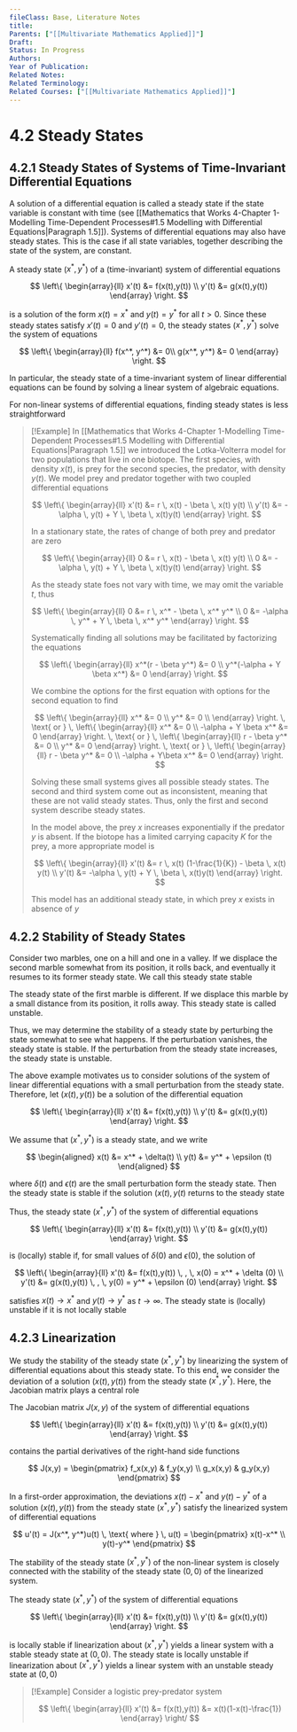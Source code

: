 ```yaml
---
fileClass: Base, Literature Notes
title: 
Parents: ["[[Multivariate Mathematics Applied]]"]
Draft: 
Status: In Progress
Authors: 
Year of Publication: 
Related Notes: 
Related Terminology: 
Related Courses: ["[[Multivariate Mathematics Applied]]"]
---
```

# 4.2 Steady States
## 4.2.1 Steady States of Systems of Time-Invariant Differential Equations
A solution of a differential equation is called a steady state if the state variable is constant with time (see [[Mathematics that Works 4-Chapter 1-Modelling Time-Dependent Processes#1.5 Modelling with Differential Equations|Paragraph 1.5]]). Systems of differential equations may also have steady states. This is the case if all state variables, together describing the state of the system, are constant. 

A steady state ($x^*, y^*$) of a (time-invariant) system of differential equations

$$
\left\{
\begin{array}{ll}
x'(t) &= f(x(t),y(t)) \\
y'(t) &= g(x(t),y(t))
\end{array}
\right.
$$

is a solution of the form $x(t)=x^*$ and $y(t)=y^*$ for all $t \gt 0$. Since these steady states satisfy $x'(t)=0$ and $y'(t)=0$, the steady states ($x^*, y^*$) solve the system of equations

$$
\left\{
\begin{array}{ll}
f(x^*, y^*) &= 0\\
g(x^*, y^*) &= 0
\end{array}
\right.
$$

In particular, the steady state of a time-invariant system of linear differential equations can be found by solving a linear system of algebraic equations.

For non-linear systems of differential equations, finding steady states is less straightforward

>[!Example]
>In [[Mathematics that Works 4-Chapter 1-Modelling Time-Dependent Processes#1.5 Modelling with Differential Equations|Paragraph 1.5]] we introduced the Lotka-Volterra model for two populations that live in one biotope. The first species, with density $x(t)$, is prey for the second species, the predator, with density $y(t)$. We model prey and predator together with two coupled differential equations
>
>$$
>\left\{
>\begin{array}{ll}
>x'(t) &= r \, x(t) - \beta \, x(t) y(t) \\
>y'(t) &= -\alpha \, y(t) + Y \, \beta \, x(t)y(t)
>\end{array}
>\right.
>$$
>
>In a stationary state, the rates of change of both prey and predator are zero
>
>$$
>\left\{
>\begin{array}{ll}
>0 &= r \, x(t) - \beta \, x(t) y(t) \\
>0 &= -\alpha \, y(t) + Y \, \beta \, x(t)y(t)
>\end{array}
>\right.
>$$
>
>As the steady state foes not vary with time, we may omit the variable $t$, thus
>
>$$
>\left\{
>\begin{array}{ll}
>0 &= r \, x^* - \beta \, x^* y^* \\
>0 &= -\alpha \, y^* + Y \, \beta \, x^* y^*
>\end{array}
>\right.
>$$
>
>Systematically finding all solutions may be facilitated by factorizing the equations
>
>$$
>\left\{
>\begin{array}{ll}
>x^*(r - \beta y^*) &= 0 \\
>y^*(-\alpha + Y \beta x^*) &= 0
>\end{array}
>\right.
>$$
>
>We combine the options for the first equation with options for the second equation to find
>
>$$
>\left\{
>\begin{array}{ll}
>x^* &= 0 \\
>y^* &= 0 \\
>\end{array}
>\right. \, \text{ or } \, 
>\left\{
>\begin{array}{ll}
>x^* &= 0 \\
>-\alpha + Y \beta x^* &= 0
>\end{array}
>\right. \, \text{ or } \, 
>\left\{
>\begin{array}{ll}
>r - \beta y^* &= 0 \\
>y^* &= 0
>\end{array}
>\right. \, \text{ or } \, 
>\left\{
>\begin{array}{ll}
>r - \beta y^* &= 0 \\
>-\alpha + Y\beta x^* &= 0
>\end{array}
>\right.
>$$
>
>Solving these small systems gives all possible steady states. The second and third system come out as inconsistent, meaning that these are not valid steady states. Thus, only the first and second system describe steady states.
>
>In the model above, the prey $x$ increases exponentially if the predator $y$ is absent. If the biotope has a limited carrying capacity $K$ for the prey, a more appropriate model is
>
>$$
>\left\{
>\begin{array}{ll}
>x'(t) &= r \, x(t) (1-\frac{1}{K}) - \beta \, x(t) y(t) \\
>y'(t) &= -\alpha \, y(t) + Y \, \beta \, x(t)y(t)
>\end{array}
>\right.
>$$
>
>This model has an additional steady state, in which prey $x$ exists in absence of $y$


## 4.2.2 Stability of Steady States
Consider two marbles, one on a hill and one in a valley. If we displace the second marble somewhat from its position, it rolls back, and eventually it resumes to its former steady state. We call this steady state stable

The steady state of the first marble is different. If we displace this marble by a small distance from its position, it rolls away. This steady state is called unstable. 

Thus, we may determine the stability of a steady state by perturbing the state somewhat to see what happens. If the perturbation vanishes, the steady state is stable. If the perturbation from the steady state increases, the steady state is unstable. 

The above example motivates us to consider solutions of the system of linear differential equations with a small perturbation from the steady state. Therefore, let ($x(t), y(t)$) be a solution of the differential equation

$$
\left\{
\begin{array}{ll}
x'(t) &= f(x(t),y(t)) \\
y'(t) &= g(x(t),y(t))
\end{array}
\right.
$$

We assume that ($x^*, y^*$) is a steady state, and we write

$$
\begin{aligned}
x(t) &= x^* + \delta(t) \\
y(t) &= y^* + \epsilon (t)
\end{aligned}
$$

where $\delta (t)$ and $\epsilon (t)$ are the small perturbation form the steady state. Then the steady state is stable if the solution ($x(t),y(t)$ returns to the steady state

Thus, the steady state ($x^*, y^*$) of the system of differential equations

$$
\left\{
\begin{array}{ll}
x'(t) &= f(x(t),y(t)) \\
y'(t) &= g(x(t),y(t))
\end{array}
\right.
$$

is (locally) stable if, for small values of $\delta (0)$ and $\epsilon (0)$, the solution of

$$
\left\{
\begin{array}{ll}
x'(t) &= f(x(t),y(t)) \, , \, x(0) = x^* + \delta (0) \\
y'(t) &= g(x(t),y(t)) \, , \, y(0) = y^* + \epsilon (0)
\end{array}
\right.
$$

satisfies $x(t) \to x^*$ and $y(t) \to y^*$ as $t \to \infty$. The steady state is (locally) unstable if it is not locally stable

## 4.2.3 Linearization
We study the stability of the steady state ($x^*, y^*$) by linearizing the system of differential equations about this steady state. To this end, we consider the deviation of a solution ($x(t),y(t))$ from the steady state ($x^*, y^*$). Here, the Jacobian matrix plays a central role

The Jacobian matrix $J(x,y)$ of the system of differential equations

$$
\left\{
\begin{array}{ll}
x'(t) &= f(x(t),y(t)) \\
y'(t) &= g(x(t),y(t))
\end{array}
\right.
$$

contains the partial derivatives of the right-hand side functions

$$
J(x,y) = \begin{pmatrix} f_x(x,y) & f_y(x,y) \\ g_x(x,y) & g_y(x,y)
\end{pmatrix}
$$

In a first-order approximation, the deviations $x(t)-x^*$ and $y(t)-y^*$ of a solution ($x(t),y(t)$) from the steady state $(x^*, y^*)$ satisfy the linearized system of differential equations

$$
u'(t) = J(x^*, y^*)u(t) \, \text{ where } \, u(t) = \begin{pmatrix} x(t)-x^* \\ y(t)-y^* \end{pmatrix}
$$

The stability of the steady state $(x^*, y^*)$ of the non-linear system is closely connected with the stability of the steady state $(0,0)$ of the linearized system.

The steady state $(x^*, y^*)$ of the system of differential equations

$$
\left\{
\begin{array}{ll}
x'(t) &= f(x(t),y(t)) \\
y'(t) &= g(x(t),y(t))
\end{array}
\right.
$$

is locally stable if linearization about $(x^*, y^*)$ yields a linear system with a stable steady state at $(0,0)$. The steady state is locally unstable if linearization about $(x^*,y^*)$ yields a linear system with an unstable steady state at $(0,0)$

>[!Example]
>Consider a logistic prey-predator system
>
>$$
>\left\{
>\begin{array}{ll}
>x'(t) &= f(x(t),y(t)) &= x(t)(1-x(t)-\frac{1})
>\end{array}
>\right/
>$$
